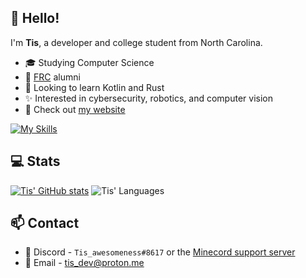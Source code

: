 ## :wave: Hello!

I'm **Tis**, a developer and college student from North Carolina.

- :mortar_board: Studying Computer Science
- :robot: [FRC](https://www.firstinspires.org/robotics/frc) alumni
- :seedling: Looking to learn Kotlin and Rust
- :sparkles: Interested in cybersecurity, robotics, and computer vision
- :night_with_stars: Check out [my website](https://tis.codes)

[![My Skills](https://skillicons.dev/icons?i=java,py,regex,sqlite,gradle,git,idea,neovim,linux,raspberrypi,discord,bots)](https://skillicons.dev)

## :computer: Stats

[![Tis' GitHub stats](https://github-readme-stats.vercel.app/api?username=Tisawesomeness&show_icons=true&layout=compact&theme=vue-dark&count_private=true)](https://github.com/anuraghazra/github-readme-stats)
![Tis' Languages](https://github-readme-stats.vercel.app/api/top-langs/?username=Tisawesomeness&show_icons=true&layout=compact&theme=vue-dark&count_private=true)

## :mailbox: Contact

- :speech_balloon: Discord - `Tis_awesomeness#8617` or the [Minecord support server](https://minecord.github.io/invite)
- :incoming_envelope: Email - [tis_dev@proton.me](mailto:tis_dev@proton.me)
